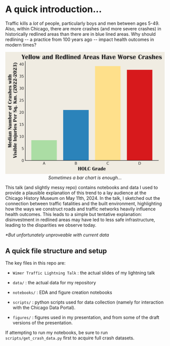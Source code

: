 # A quick introduction...

Traffic kills a _lot_ of people, particularly boys and men between ages 5-49. Also, within Chicago, there
are more crashes (and more severe crashes) in historically redlined areas than there are in blue lined
areas. Why should redlining -- a practice from 100 years ago -- impact health outcomes in modern times?

<p align='center'>
   <img src="https://github.com/bucketteOfIvy/traffic-talk/blob/main/figures/injuries_per_redlined_areas.png?raw=true" data-canonical-src="https://github.com/bucketteOfIvy/traffic-talk/blob/main/figures/injuries_per_redlined_areas.png?raw=true" width="600" alt="Bar chart of median visible injuries in crashes per HOLC area grade in 2022-2023 Chicago. A and B graded areas (i.e blue and greenlined areas) have about half as many injuries per square kilometer as C and D graded areas (i.e. yellow and red lined areas)." />
  <br>
  <em>Sometimes a bar chart is enough...</em>
</p>
This talk (and slightly messy repo) contains notebooks and data I used to provide a plausible explanation
of this trend to a lay audience at the Chicago History Museum on May 11th, 2024. In the talk, I sketched
out the connection between traffic fatalities and the built environment, highlighting how the ways we
construct roads and traffic networks heavily influence health outcomes. This leads to a simple but tentative
explanation: disinvestment in redlined areas may have led to less safe infrastructure, leading to the
disparities we observe today.

_*But unfortunately unproveable with current data_

## A quick file structure and setup

The key files in this repo are:

* `Wimer Traffic Lightning Talk` : the actual slides of my lightning talk

* `data/` : the actual data for my repository

* `notebooks/` : EDA and figure creation notebooks

* `scripts/` : python scripts used for data collection (namely for interaction with the Chicago Data Portal).

* `figures/` : figures used in my presentation, and from some of the draft versions of the presentation.

If attempting to run my notebooks, be sure to run `scripts/get_crash_data.py` first to acquire full crash datasets.
